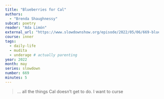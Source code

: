 ```yaml
---
title: "Blueberries for Cal"
authors:
  - "Brenda Shaughnessy"
subcat: poetry
reader: "Ada Limón"
external_url: "https://www.slowdownshow.org/episode/2022/05/06/669-blueberries-for-cal"
course: inner
tags:
  - daily-life
  - mudita
  - underage # actually parenting
year: 2022
month: may
series: slowdown
number: 669
minutes: 5
---
```


> … all the things Cal doesn’t get to do. I want to curse
